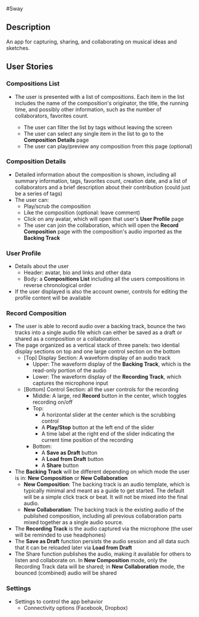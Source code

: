 #Sway

## Description
An app for capturing, sharing, and collaborating on musical ideas and sketches.

## User Stories

### Compositions List
* The user is presented with a list of compositions. Each item in the list includes the name of the composition's originator, the title, the running time, and possibly other information, such as the number of collaborators, favorites count. 
	
	* The user can filter the list by tags without leaving the screen
	* The user can select any single item in the list to go to the **Composition Details** page
	* The user can play/preview any composition from this page (optional)

### Composition Details
* Detailed information about the composition is shown, including all summary information, tags, favorites count, creation date, and a list of collaborators and a brief description about their contribution (could just be a series of tags)
* The user can:
	* Play/scrub the composition
	* Like the composition (optional: leave comment)
	* Click on any avatar, which will open that user's **User Profile** page
	* The user can join the collaboration, which will open the **Record Composition** page with the composition's audio imported as the **Backing Track**

### User Profile
* Details about the user
	* Header: avatar, bio and links and other data 
	* Body: a **Compositions List** including all the users compositions in reverse chronological order 
* If the user displayed is also the account owner, controls for editing the profile content will be available

### Record Composition
* The user is able to record audio over a backing track, bounce the two tracks into a single audio file which can either be saved as a draft or shared as a composition or a collaboration.
* The page organized as a vertical stack of three panels: two idential display sections on top and one large control section on the bottom
	* [Top] Display Section: A waveform display of an audio track
		* Upper: The waveform display of the **Backing Track**, which is the read-only portion of the audio
		* Lower: The waveform display of the **Recording Track**, which captures the microphone input
	* [Bottom] Control Section: all the user controls for the recording
		* Middle: A large, red **Record** button in the center, which toggles recording on/off
		* Top:
			* A horizontal slider at the center which is the scrubbing control
			* A **Play/Stop** button at the left end of the slider
			* A time label at the right end of the slider indicating the current time position of the recording
		* Bottom:
			* A **Save as Draft** button
			* A **Load from Draft** button
			* A **Share** button
* The **Backing Track** will be different depending on which mode the user is in: **New Composition** or **New Collaboration**
	* **New Composition**: The backing track is an audio template, which is typically minimal and meant as a guide to get started. The default will be a simple click track or beat. It will not be mixed into the final audio.
	* **New Collaboration**: The backing track is the existing audio of the published composition, including all previous collaboration parts mixed together as a single audio source.
* The **Recording Track** is the audio captured via the microphone (the user will be reminded to use headphones)
* The **Save as Draft** function persists the audio session and all data such that it can be reloaded later via **Load from Draft**
* The Share function publishes the audio, making it available for others to listen and collaborate on. In **New Composition** mode, only the Recording Track data will be shared; in **New Collaboration** mode, the bounced (combined) audio will be shared

### Settings
* Settings to control the app behavior
	* Connectivity options (Facebook, Dropbox)

